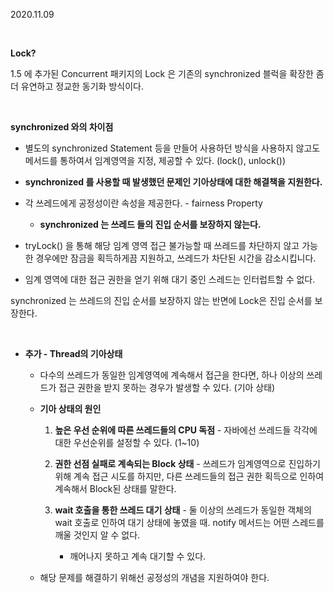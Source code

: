 2020.11.09

<br/>

**Lock?**

1.5 에 추가된  Concurrent 패키지의 Lock 은 기존의 synchronized 블럭을 확장한 좀 더 유연하고 정교한 동기화 방식이다.

<br/>

**synchronized 와의 차이점**

- 별도의 synchronized Statement 등을 만들어 사용하던 방식을 사용하지 않고도 메서드를 통하여서 임계영역을 지정, 제공할 수 있다. (lock(), unlock())
- **synchronized 를 사용할 때 발생했던 문제인 기아상태에 대한 해결책을 지원한다.**
- 각 쓰레드에게 공정성이란 속성을 제공한다. - fairness Property 
    - **synchronized 는 쓰레드 들의 진입 순서를 보장하지 않는다.**
        
- tryLock() 을 통해 해당 임계 영역 접근 불가능할 때 쓰레드를 차단하지 않고 가능한 경우에만 잠금을 획득하게끔 지원하고, 쓰레드가 차단된 시간을 감소시킵니다.
- 임계 영역에 대한 접근 권한을 얻기 위해 대기 중인 스레드는 인터럽트할 수 없다.

synchronized 는 쓰레드의 진입 순서를 보장하지 않는 반면에 Lock은 진입 순서를 보장한다.

<br/>

- **추가 - Thread의 기아상태**
    - 다수의 쓰레드가 동일한 임계영역에 계속해서 접근을 한다면, 하나 이상의 쓰레드가 접근 권한을 받지 못하는 경우가 발생할 수 있다. (기아 상태)

    - **기아 상태의 원인**
         1. **높은 우선 순위에 따른 쓰레드들의 CPU 독점**
                        - 자바에선 쓰레드들 각각에 대한 우선순위를 설정할 수 있다.  (1~10)
                        
        1. **권한 선점 실패로 계속되는 Block 상태**
                        - 쓰레드가 임계영역으로 진입하기 위해 계속 접근 시도를 하지만, 다른 쓰레드들의 접근 권한 획득으로 인하여 계속해서 Block된 상태를 말한다.
        2. **wait 호출을 통한 쓰레드 대기 상태**
                        - 둘 이상의 쓰레드가 동일한 객체의 wait 호출로 인하여 대기 상태에 놓였을 때. notify 메서드는 어떤 스레드를 깨울 것인지 알 수 없다.
            - 깨어나지 못하고 계속 대기할 수 있다.

    - 해당 문제를 해결하기 위해선 공정성의 개념을 지원하여야 한다.